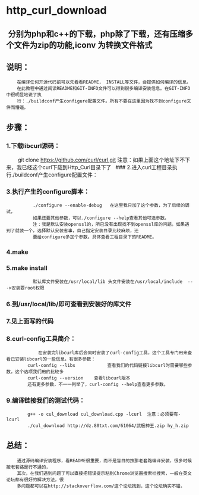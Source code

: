 # http_curl_download

##  分别为php和c++的下载，php除了下载，还有压缩多个文件为zip的功能,iconv 为转换文件格式

##  说明：
     	在编译任何开源代码前可以先看看README， INSTALL等文件，会提供如何编译的信息。
		在此教程中通过阅读README和GIT-INFO文件可以得到很多编译安装信息。在GIT-INFO中很明显地说了执
    	行：./buildconf产生configure配置文件。所有不要在这里因为找不到configure文件而懵逼。
##  步骤：
   ### 1.下载libcurl源码：
             git clone https://github.com/curl/curl.git
	     注意：如果上面这个地址下不下来，我已经这个curl下载到Http_Curl目录下了
   ### 2.进入curl工程目录执行./buildconf产生configure配置文件：
   ### 3.执行产生的configure脚本：
              ./configure --enable-debug   在这里我只加了这个参数，为了后续的调试，
              如果还要其他参数，可以./configure --help查看其他可选参数。
              注：我是默认安装openssl的，所已没有出现找不到openssl库的问题。如果遇到了就装一个，选择默认安装省事，自己指定安装目录比较麻烦，还
              要给configure多加个参数。具体查看工程目录下的README。
   ### 4.make
   ### 5.make install        
              默认库文件安装在/usr/local/lib 头文件安装在/usr/local/include  --->安装要root权限
   ### 6.到/usr/local/lib/即可查看到安装好的库文件
   ### 7.见上面写的代码
   ### 8.curl-config工具简介：
              	在安装完libcurl库后会同时安装了curl-config工具，这个工具专门用来查看已安装libcurl的一些信息。有很多参数：
          	curl-config --libs            查看我们的代码链接libcurl时需要哪些参数，这个选项我们用的比较多
          	curl-config --version    查看libcurl版本
          	还有更多参数，不一一列举了，curl-config --help查看更多参数。
   ### 9.编译链接我们的测试代码：
        	g++ -o cul_download cul_download.cpp -lcurl  注意：必须要有-lcurl
        	./cul_download http://dz.80txt.com/61064/武极神王.zip hy_h.zip
    
## 总结：
        通过源码编译安装程序，看README很重要，而不是盲目的按那老套路编译安装，很多时候按老套路是行不通的，
        其次，在我们遇到问题了可以直接把错误提示粘到Chrome浏览器搜索栏搜索，一般在英文论坛都有很好的解决方法，很
        多问题都可以在http://stackoverflow.com/这个论坛找到，这个论坛确实不错。
